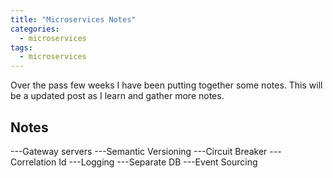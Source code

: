 ```yaml
---
title: "Microservices Notes"
categories:
  - microservices
tags:
  - microservices
---
```


Over the pass few weeks I have been putting together some notes. This will be a updated post as I learn and gather more notes.

## Notes

---Gateway servers
---Semantic Versioning
---Circuit Breaker
---Correlation Id
---Logging
---Separate DB
---Event Sourcing
